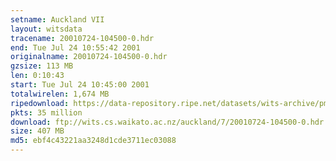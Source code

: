 ```yaml
---
setname: Auckland VII
layout: witsdata
tracename: 20010724-104500-0.hdr
end: Tue Jul 24 10:55:42 2001
originalname: 20010724-104500-0.hdr
gzsize: 113 MB
len: 0:10:43
start: Tue Jul 24 10:45:00 2001
totalwirelen: 1,674 MB
ripedownload: https://data-repository.ripe.net/datasets/wits-archive/pma/long/auck/7//20010724-104500-0.hdr.gz
pkts: 35 million
download: ftp://wits.cs.waikato.ac.nz/auckland/7/20010724-104500-0.hdr.gz
size: 407 MB
md5: ebf4c43221aa3248d1cde3711ec03088
---
```

